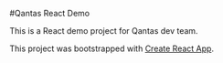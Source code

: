 #Qantas React Demo

This is a React demo project for Qantas dev team.

This project was bootstrapped with [Create React App](https://github.com/facebookincubator/create-react-app).

